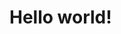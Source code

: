 <!---
- 👋 Hi, I’m @Vctorqui
- 👀 I’m interested in the tech world. Ever since I was a kid I loved playing video games, and I wanted to create one, so many years later I started to study this beautiful profession 
- 🌱 I’m currently learning and practicing to become a front-end developer.
- 💞️ I’m looking to collaborate on many projects. Right i have a little experience but i would to improve my skills
- 📫 How to reach me ...
--->

<!DOCTYPE html>
  <html>
  <head></head>
  <body>
    <h1>Hello world!</h1>
  </body>
  </html>



